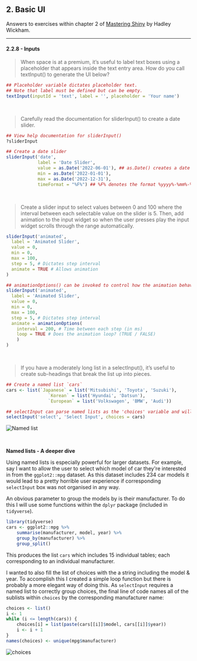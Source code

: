 ## 2. Basic UI
Answers to exercises within chapter 2 of [Mastering Shiny](https://mastering-shiny.org/) by Hadley Wickham.

---

#### 2.2.8 - Inputs
>When space is at a premium, it’s useful to label text boxes using a placeholder that appears inside the text entry area. How do you call textInput() to generate the UI below?

```R
## Placeholder variable dictates placeholder text.
## Note that label must be defined but can be empty.
textInput(inputId = 'text', label = '', placeholder = 'Your name')

```
&nbsp;
>Carefully read the documentation for sliderInput() to create a date slider.

```R
## View help documentation for sliderInput()
?sliderInput

## Create a date slider
sliderInput('date',
            label = 'Date Slider',
            value = as.Date('2022-06-01'), ## as.Date() creates a date object
            min = as.Date('2022-01-01'),
            max = as.Date('2022-12-31'),
            timeFormat = "%F%") ## %F% denotes the format %yyyy%-%mm%-%dd%
```
&nbsp;
>Create a slider input to select values between 0 and 100 where the interval between each selectable value on the slider is 5. Then, add animation to the input widget so when the user presses play the input widget scrolls through the range automatically.

```R
sliderInput('animated',
  label = 'Animated Slider',
  value = 0,
  min = 0,
  max = 100,
  step = 5, # Dictates step interval
  animate = TRUE # Allows animation
)

## animationOptions() can be invoked to control how the animation behaves
sliderInput('animated',
  label = 'Animated Slider',
  value = 0,
  min = 0,
  max = 100,
  step = 5, # Dictates step interval
  animate = animationOptions(
    interval = 200, # Time between each step (in ms)
    loop = TRUE # Does the animation loop? (TRUE / FALSE)
    )
)
```
&nbsp;

>If you have a moderately long list in a selectInput(), it’s useful to create sub-headings that break the list up into pieces.

```R
## Create a named list `cars`
cars <- list(`Japanese` = list('Mitsubishi', 'Toyota', 'Suzuki'),
                `Korean` = list('Hyundai', 'Datsun'),
                `European` = list('Volkswagen', 'BMW', 'Audi'))

## selectInput can parse named lists as the 'choices' variable and will group by name
selectInput('select', 'Select Input', choices = cars)
```
![Named list](https://i.imgur.com/3X8sNpv.png)

&nbsp;

**Named lists - A deeper dive**

Using named lists is especially powerful for larger datasets. For example, say I want to allow the user to select which model of car they're interested in from the `ggplot2::mpg` dataset. As this dataset includes 234 car models it would lead to a pretty horrible user experience if corresponding `selectInput` box was not organised in any way.

An obvious parameter to group the models by is their manufacturer. To do this I will use some functions within the `dplyr` package (included in `tidyverse`).
```R
library(tidyverse)
cars <- ggplot2::mpg %>%
    summarise(manufacturer, model, year) %>%
    group_by(manufacturer) %>%
    group_split()
```
This produces the list `cars` which includes 15 individual tables; each corresponding to an individual manufacturer.

I wanted to also fill the list of choices with the a string including the model & year. To accomplish this I created a simple loop function but there is probably a more elegant way of doing this. As `selectInput` requires a named list to correctly group choices, the final line of code names all of the sublists within `choices` by the corresponding manufacturer name:
```R
choices <- list()
i <- 1
while (i <= length(cars)) {
    choices[i] = list(paste(cars[[i]]$model, cars[[i]]$year))
    i <- i + 1
}
names(choices) <- unique(mpg$manufacturer)
```
![choices](https://i.imgur.com/tSBjQx1.png)
